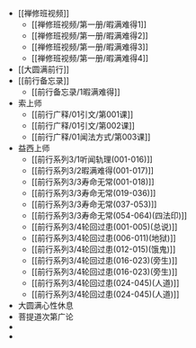 - [[禅修班视频]]
	- [[禅修班视频/第一册/暇满难得1]]
	- [[禅修班视频/第一册/暇满难得2]]
	- [[禅修班视频/第一册/暇满难得3]]
	- [[禅修班视频/第一册/暇满难得4]]
- [[大圆满前行]]
- [[前行备忘录]]
	- [[前行备忘录/1暇满难得]]
- 索上师
	- [[前行广释/01引文/第001课]]
	- [[前行广释/01引文/第002课]]
	- [[前行广释/01闻法方式/第003课]]
- 益西上师
	- [[前行系列3/1听闻轨理(001-016)]]
	- [[前行系列3/2暇满难得(001-017)]]
	- [[前行系列3/3寿命无常(001-018)]]
	- [[前行系列3/3寿命无常(019-036)]]
	- [[前行系列3/3寿命无常(037-053)]]
	- [[前行系列3/3寿命无常(054-064)(四法印)]]
	- [[前行系列3/4轮回过患(001-005)(总说)]]
	- [[前行系列3/4轮回过患(006-011)(地狱)]]
	- [[前行系列3/4轮回过患(012-015)(饿鬼)]]
	- [[前行系列3/4轮回过患(016-023)(旁生)]]
	- [[前行系列3/4轮回过患(016-023)(旁生)]]
	- [[前行系列3/4轮回过患(024-045)(人道)]]
	- [[前行系列3/4轮回过患(024-045)(人道)]]
- 大圆满心性休息
- 菩提道次第广论
-
-